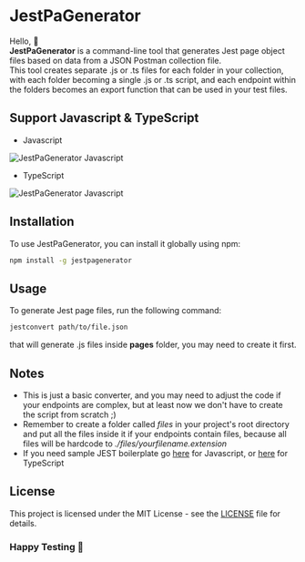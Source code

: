 # JestPaGenerator
Hello, 👋  
**JestPaGenerator** is a command-line tool that generates Jest page object files based on data from a JSON Postman collection file.   
This tool creates separate .js or .ts files for each folder in your collection, with each folder becoming a single .js or .ts script, and each endpoint within the folders becomes an export function that can be used in your test files.

## Support Javascript & TypeScript
- Javascript

![JestPaGenerator Javascript](https://i.ibb.co/0yWCRV1/js.png)

- TypeScript

![JestPaGenerator Javascript](https://i.ibb.co/CPB5HtS/ts.png)

## Installation

To use JestPaGenerator, you can install it globally using npm:

```bash
npm install -g jestpagenerator
```

## Usage
To generate Jest page files, run the following command:
```bash
jestconvert path/to/file.json
```
that will generate .js files inside **pages** folder, you may need to create it first.

## Notes
- This is just a basic converter, and you may need to adjust the code if your endpoints are complex, but at least now we don't have to create the script from scratch ;) 
- Remember to create a folder called *files* in your project's root directory and put all the files inside it if your endpoints contain files, because all files will be hardcode to *./files/yourfilename.extension*
- If you need sample JEST boilerplate go [here](https://github.com/hilalmustofa/jest-reqres-boilerplate-js) for Javascript, or [here](https://github.com/hilalmustofa/jest-reqres-boilerplate-ts) for TypeScript
## License
This project is licensed under the MIT License - see the [LICENSE](LICENSE) file for details.

### Happy Testing 👋